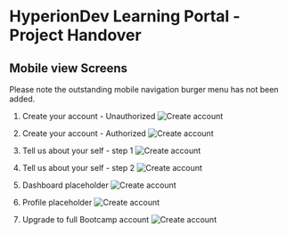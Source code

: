 # HyperionDev Learning Portal - Project Handover

## Mobile view Screens
Please note the outstanding mobile navigation burger menu has not been added.

1. Create your account - Unauthorized
![Create account](./public/screenshots/mobile-page-screen-1.png)

2. Create your account - Authorized
![Create account](./public/screenshots/mobile-page-screen-2.png)

3. Tell us about your self - step 1
![Create account](./public/screenshots/mobile-page-screen-3.png)

4. Tell us about your self - step 2
![Create account](./public/screenshots/mobile-page-screen-4.png)

5. Dashboard placeholder
![Create account](./public/screenshots/mobile-page-screen-5.png)

6. Profile placeholder
![Create account](./public/screenshots/mobile-page-screen-6.png)

7. Upgrade to full Bootcamp account
![Create account](./public/screenshots/mobile-page-screen-7.png)

